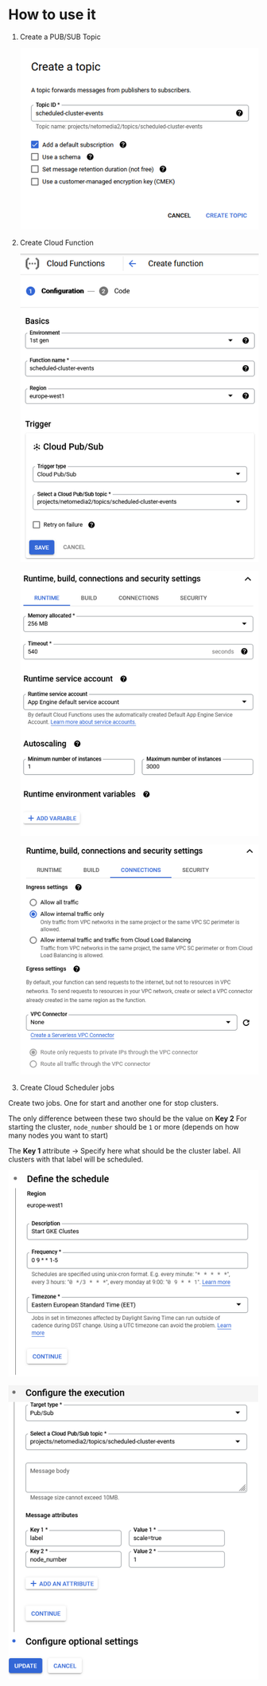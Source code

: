 # How to use it

1) Create a PUB/SUB Topic

   ![Create PUB/SUB Topic](../images/gke_cluster_resize_1.PNG)

2) Create Cloud Function

   ![Create Cloud Function Basics](../images/gke_cluster_resize_2.PNG)

   ![Create Cloud Function Runtime](../images/gke_cluster_resize_3.PNG)

   ![Create Cloud Function Connections](../images/gke_cluster_resize_4.PNG)

3) Create Cloud Scheduler jobs

  Create two jobs. One for start and another one for stop clusters.

  The only difference between these two should be the value on **Key 2**
  For starting the cluster, `node_number` should be `1` or more (depends on how many nodes you want to start)

  The **Key 1** attribute -> Specify here what should be the cluster label. All clusters with that label will be scheduled.

   ![Create Cloud Scheduler job](../images/gke_cluster_resize_5.PNG)

   ![Create Cloud Scheduler job](../images/gke_cluster_resize_6.PNG)
